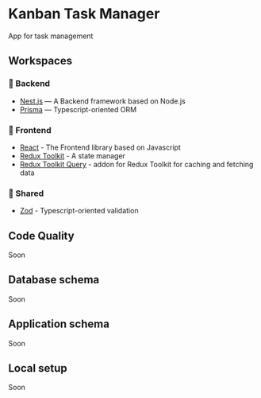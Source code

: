 # Kanban Task Manager 
App for task management

## Workspaces
### 💚 Backend
- [Nest.js](https://nestjs.com/) — A Backend framework based on Node.js
- [Prisma](https://www.prisma.io/) — Typescript-oriented ORM

### 💛 Frontend
- [React](https://react.dev/) - The Frontend library based on Javascript
- [Redux Toolkit](https://redux-toolkit.js.org/) - A state manager
- [Redux Toolkit Query](https://redux-toolkit.js.org/rtk-query/overview) - addon for Redux Toolkit for caching and fetching data

### 💙 Shared
- [Zod](https://zod.dev/) - Typescript-oriented validation

## Code Quality
Soon

## Database schema
Soon

## Application schema
Soon

## Local setup
Soon
